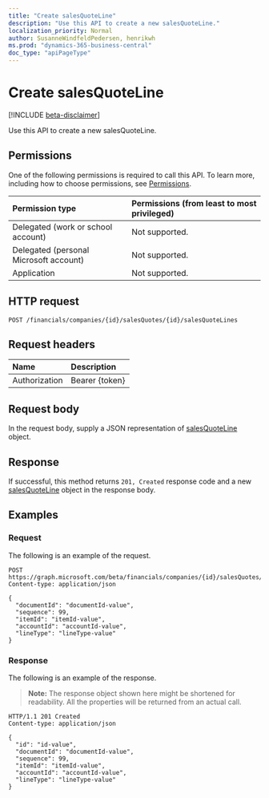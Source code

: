```yaml
---
title: "Create salesQuoteLine"
description: "Use this API to create a new salesQuoteLine."
localization_priority: Normal
author: SusanneWindfeldPedersen, henrikwh
ms.prod: "dynamics-365-business-central"
doc_type: "apiPageType"
---
```


# Create salesQuoteLine

[!INCLUDE [beta-disclaimer](../../includes/beta-disclaimer.md)]

Use this API to create a new salesQuoteLine.

## Permissions

One of the following permissions is required to call this API. To learn more, including how to choose permissions, see [Permissions](/graph/permissions-reference).

| Permission type                        | Permissions (from least to most privileged) |
|:---------------------------------------|:--------------------------------------------|
| Delegated (work or school account)     | Not supported. |
| Delegated (personal Microsoft account) | Not supported. |
| Application                            | Not supported. |

## HTTP request

<!-- { "blockType": "ignored" } -->

```http
POST /financials/companies/{id}/salesQuotes/{id}/salesQuoteLines
```

## Request headers

| Name          | Description   |
|:--------------|:--------------|
| Authorization | Bearer {token} |

## Request body

In the request body, supply a JSON representation of [salesQuoteLine](../resources/salesquoteline.md) object.

## Response

If successful, this method returns `201, Created` response code and a new [salesQuoteLine](../resources/dynamics-salesquoteline.md) object in the response body.

## Examples

### Request

The following is an example of the request.
<!-- {
  "blockType": "request",
  "name": "create_salesquoteline_from_salesquote"
}-->

```http
POST https://graph.microsoft.com/beta/financials/companies/{id}/salesQuotes/{id}/salesQuoteLines
Content-type: application/json

{
  "documentId": "documentId-value",
  "sequence": 99,
  "itemId": "itemId-value",
  "accountId": "accountId-value",
  "lineType": "lineType-value"
}
```

### Response

The following is an example of the response.

> **Note:** The response object shown here might be shortened for readability. All the properties will be returned from an actual call.

<!-- {
  "blockType": "response",
  "truncated": true,
  "@odata.type": "microsoft.graph.salesQuoteLine"
} -->

```http
HTTP/1.1 201 Created
Content-type: application/json

{
  "id": "id-value",
  "documentId": "documentId-value",
  "sequence": 99,
  "itemId": "itemId-value",
  "accountId": "accountId-value",
  "lineType": "lineType-value"
}
```

<!-- uuid: 16cd6b66-4b1a-43a1-adaf-3a886856ed98
2019-02-04 14:57:30 UTC -->
<!-- {
  "type": "#page.annotation",
  "description": "Create salesQuoteLine",
  "keywords": "",
  "section": "documentation",
  "tocPath": ""
}-->